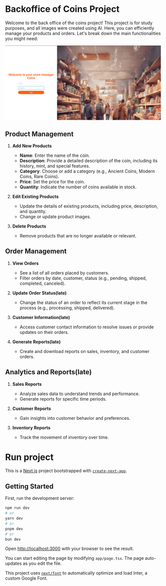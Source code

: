 # Backoffice of Coins Project

Welcome to the back office of the coins project! This project is for study purposes, and all images were created using AI. Here, you can efficiently manage your products and orders. Let's break down the main functionalities you might need:

![Coins Project](./loginScreen.png)


## Product Management

1. **Add New Products**
   - **Name**: Enter the name of the coin.
   - **Description**: Provide a detailed description of the coin, including its history, mint, and special features.
   - **Category**: Choose or add a category (e.g., Ancient Coins, Modern Coins, Rare Coins).
   - **Price**: Set the price for the coin.
   - **Quantity**: Indicate the number of coins available in stock.

2. **Edit Existing Products**
   - Update the details of existing products, including price, description, and quantity.
   - Change or update product images.

3. **Delete Products**
   - Remove products that are no longer available or relevant.

## Order Management

1. **View Orders**
   - See a list of all orders placed by customers.
   - Filter orders by date, customer, status (e.g., pending, shipped, completed, canceled).

2. **Update Order Status(late)**
   - Change the status of an order to reflect its current stage in the process (e.g., processing, shipped, delivered).

3. **Customer Information(late)**
   - Access customer contact information to resolve issues or provide updates on their orders.

4. **Generate Reports(late)**
   - Create and download reports on sales, inventory, and customer orders.

## Analytics and Reports(late)

1. **Sales Reports**
   - Analyze sales data to understand trends and performance.
   - Generate reports for specific time periods.

2. **Customer Reports**
   - Gain insights into customer behavior and preferences.

3. **Inventory Reports**
   - Track the movement of inventory over time.



# Run project
This is a [Next.js](https://nextjs.org/) project bootstrapped with [`create-next-app`](https://github.com/vercel/next.js/tree/canary/packages/create-next-app).

## Getting Started

First, run the development server:

```bash
npm run dev
# or
yarn dev
# or
pnpm dev
# or
bun dev
```

Open [http://localhost:3000](http://localhost:3000) with your browser to see the result.

You can start editing the page by modifying `app/page.tsx`. The page auto-updates as you edit the file.

This project uses [`next/font`](https://nextjs.org/docs/basic-features/font-optimization) to automatically optimize and load Inter, a custom Google Font.


